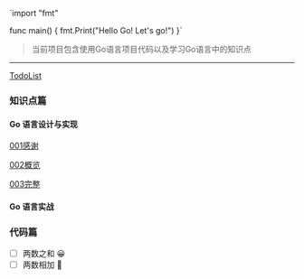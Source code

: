 
`import "fmt"
 
 func main() {
 	fmt.Print("Hello Go! Let's go!")
 }`



> 当前项目包含使用Go语言项目代码以及学习Go语言中的知识点

----

[TodoList](./Todo.md)

### 知识点篇

#### Go 语言设计与实现

[001感谢](src/GoRoad/Go语言设计与实现/Go语言设计与实现001.html)

[002概览](src/GoRoad/Go语言设计与实现/Go语言设计与实现002.html)

[003完整](src/GoRoad/Go语言设计与实现/Go语言设计与实现003.html)

#### Go 语言实战

### 代码篇

- [ ]  两数之和 😀
- [ ]  两数相加 🤔
